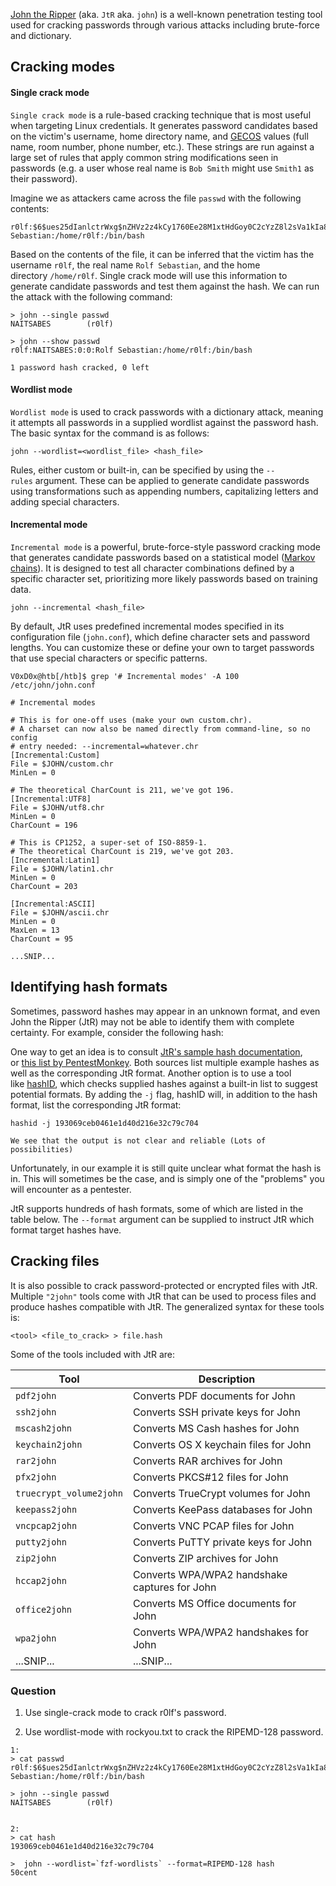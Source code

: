 [John the Ripper](https://github.com/openwall/john) (aka. `JtR` aka. `john`) is a well-known penetration testing tool used for cracking passwords through various attacks including brute-force and dictionary.

## Cracking modes
#### Single crack mode
`Single crack mode` is a rule-based cracking technique that is most useful when targeting Linux credentials. It generates password candidates based on the victim's username, home directory name, and [GECOS](https://en.wikipedia.org/wiki/Gecos_field) values (full name, room number, phone number, etc.). These strings are run against a large set of rules that apply common string modifications seen in passwords (e.g. a user whose real name is `Bob Smith` might use `Smith1` as their password).

Imagine we as attackers came across the file `passwd` with the following contents:
```
r0lf:$6$ues25dIanlctrWxg$nZHVz2z4kCy1760Ee28M1xtHdGoy0C2cYzZ8l2sVa1kIa8K9gAcdBP.GI6ng/qA4oaMrgElZ1Cb9OeXO4Fvy3/:0:0:Rolf Sebastian:/home/r0lf:/bin/bash
```

Based on the contents of the file, it can be inferred that the victim has the username `r0lf`, the real name `Rolf Sebastian`, and the home directory `/home/r0lf`. Single crack mode will use this information to generate candidate passwords and test them against the hash. We can run the attack with the following command:
```shell
> john --single passwd
NAITSABES        (r0lf)

> john --show passwd
r0lf:NAITSABES:0:0:Rolf Sebastian:/home/r0lf:/bin/bash

1 password hash cracked, 0 left
```

#### Wordlist mode
`Wordlist mode` is used to crack passwords with a dictionary attack, meaning it attempts all passwords in a supplied wordlist against the password hash. The basic syntax for the command is as follows:

```shell-session
john --wordlist=<wordlist_file> <hash_file>
```
Rules, either custom or built-in, can be specified by using the `--rules` argument. These can be applied to generate candidate passwords using transformations such as appending numbers, capitalizing letters and adding special characters.

#### Incremental mode
`Incremental mode` is a powerful, brute-force-style password cracking mode that generates candidate passwords based on a statistical model ([Markov chains](https://en.wikipedia.org/wiki/Markov_chain)). It is designed to test all character combinations defined by a specific character set, prioritizing more likely passwords based on training data.

```shell-session
john --incremental <hash_file>
```
By default, JtR uses predefined incremental modes specified in its configuration file (`john.conf`), which define character sets and password lengths. You can customize these or define your own to target passwords that use special characters or specific patterns.

```shell
V0xD0x@htb[/htb]$ grep '# Incremental modes' -A 100 /etc/john/john.conf

# Incremental modes

# This is for one-off uses (make your own custom.chr).
# A charset can now also be named directly from command-line, so no config
# entry needed: --incremental=whatever.chr
[Incremental:Custom]
File = $JOHN/custom.chr
MinLen = 0

# The theoretical CharCount is 211, we've got 196.
[Incremental:UTF8]
File = $JOHN/utf8.chr
MinLen = 0
CharCount = 196

# This is CP1252, a super-set of ISO-8859-1.
# The theoretical CharCount is 219, we've got 203.
[Incremental:Latin1]
File = $JOHN/latin1.chr
MinLen = 0
CharCount = 203

[Incremental:ASCII]
File = $JOHN/ascii.chr
MinLen = 0
MaxLen = 13
CharCount = 95

...SNIP...
```

## Identifying hash formats
Sometimes, password hashes may appear in an unknown format, and even John the Ripper (JtR) may not be able to identify them with complete certainty. For example, consider the following hash:

One way to get an idea is to consult [JtR's sample hash documentation](https://openwall.info/wiki/john/sample-hashes), or [this list by PentestMonkey](https://pentestmonkey.net/cheat-sheet/john-the-ripper-hash-formats). Both sources list multiple example hashes as well as the corresponding JtR format. Another option is to use a tool like [hashID](https://github.com/psypanda/hashID), which checks supplied hashes against a built-in list to suggest potential formats. By adding the `-j` flag, hashID will, in addition to the hash format, list the corresponding JtR format:
```shell-session
hashid -j 193069ceb0461e1d40d216e32c79c704

We see that the output is not clear and reliable (Lots of possibilities)
```

Unfortunately, in our example it is still quite unclear what format the hash is in. This will sometimes be the case, and is simply one of the "problems" you will encounter as a pentester.

JtR supports hundreds of hash formats, some of which are listed in the table below. The `--format` argument can be supplied to instruct JtR which format target hashes have.

## Cracking files
It is also possible to crack password-protected or encrypted files with JtR. Multiple `"2john"` tools come with JtR that can be used to process files and produce hashes compatible with JtR. The generalized syntax for these tools is:

```shell-session
<tool> <file_to_crack> > file.hash
```

Some of the tools included with JtR are:

|**Tool**|**Description**|
|---|---|
|`pdf2john`|Converts PDF documents for John|
|`ssh2john`|Converts SSH private keys for John|
|`mscash2john`|Converts MS Cash hashes for John|
|`keychain2john`|Converts OS X keychain files for John|
|`rar2john`|Converts RAR archives for John|
|`pfx2john`|Converts PKCS#12 files for John|
|`truecrypt_volume2john`|Converts TrueCrypt volumes for John|
|`keepass2john`|Converts KeePass databases for John|
|`vncpcap2john`|Converts VNC PCAP files for John|
|`putty2john`|Converts PuTTY private keys for John|
|`zip2john`|Converts ZIP archives for John|
|`hccap2john`|Converts WPA/WPA2 handshake captures for John|
|`office2john`|Converts MS Office documents for John|
|`wpa2john`|Converts WPA/WPA2 handshakes for John|
|...SNIP...|...SNIP...|


### Question

1. Use single-crack mode to crack r0lf's password.

2. Use wordlist-mode with rockyou.txt to crack the RIPEMD-128 password.

```shell
1:
> cat passwd
r0lf:$6$ues25dIanlctrWxg$nZHVz2z4kCy1760Ee28M1xtHdGoy0C2cYzZ8l2sVa1kIa8K9gAcdBP.GI6ng/qA4oaMrgElZ1Cb9OeXO4Fvy3/:0:0:Rolf Sebastian:/home/r0lf:/bin/bash

> john --single passwd
NAITSABES        (r0lf)


2:
> cat hash
193069ceb0461e1d40d216e32c79c704

>  john --wordlist=`fzf-wordlists` --format=RIPEMD-128 hash
50cent  
```